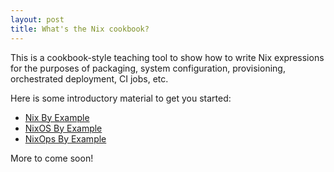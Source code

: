 ```yaml
---
layout: post
title: What's the Nix cookbook?
---
```


This is a cookbook-style teaching tool to show how to write Nix expressions
for the purposes of packaging, system configuration, provisioning,
orchestrated deployment, CI jobs, etc.

Here is some introductory material to get you started:

* [Nix By Example](/nix-cookbook/nix-by-cookbook/)
* [NixOS By Example](/nixos-cookbook/nix-by-cookbook/)
* [NixOps By Example](/nixops-cookbook/nix-by-cookbook/)

More to come soon!
